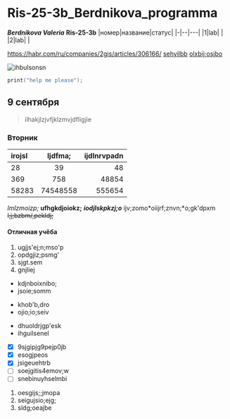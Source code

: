 # Ris-25-3b_Berdnikova_programma
***Berdnikova Valeria***
**Ris-25-3b**
|номер|название|статус|
|-|--|---|
|1|lab| |
|2|lab| |

<https://habr.com/ru/companies/2gis/articles/306166/>
[sehyilbb](https://habr.com/ru/companies/2gis/articles/306166/ "iuesgjsi")
[olxbij;osjbo][pstu]

[pstu]: https://habr.com/ru/companies/2gis/articles/306166/

![ihbulsonsn](https://i.pinimg.com/736x/ff/1b/bf/ff1bbffc7465d6799b47f1686a424d86.jpg "ndnlxb")

```C
print("help me please");
```
## 9 сентября
>ilhakjlzjvfjklzmvjdfligjie

### Вторник
|irojsl|ljdfma;|ijdlnrvpadn|
|:-|:-:|-:|
|28|39|48|
|369|758|48854|
|58283|74548558|555654|

*lmlzmoizp;*
**ufhgkdjoiokz;**
***iodjlskpkzj;o***
ijv;zomo*oiijrf;znvn;*o;gk'dpxm
~~l;j;bzbm/,pekldj;~~

#### Отличная учёба
1. ugjjs'ej;n;mso'p
2. opdgjiz;psmg'
3. sjgt.sem
4. gnjliej

* kdjnboixnibo;
* jsoie;somm
- khob'b,dro
- ojio;io;seiv
+ dhuoldrjgp'esk
+ ihguilsenel

- [x] 9sjgipjg9pejp0jb
- [x] esogjpeos
- [x] jsigeuehtrb
- [ ] soejgitis4emov;w
- [ ] snebinuyhselmbi
1. oesgijs;;jmopa
1. seigujsio;ejg;
1. sldg;oeajbe


